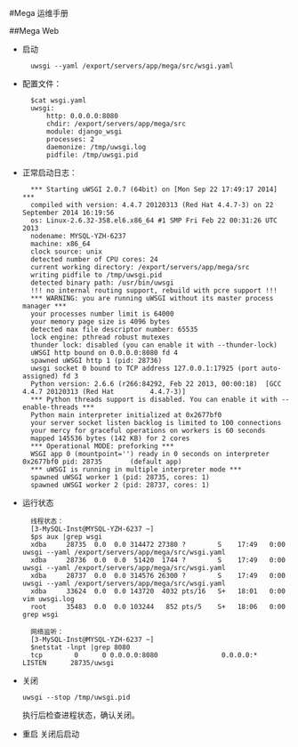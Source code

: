 #Mega 运维手册

##Mega Web 
* 启动
	
		uwsgi --yaml /export/servers/app/mega/src/wsgi.yaml
	
* 配置文件：

		$cat wsgi.yaml
		uwsgi:
			http: 0.0.0.0:8080
	 		chdir: /export/servers/app/mega/src
 			module: django_wsgi
 			processes: 2
	 		daemonize: /tmp/uwsgi.log
 			pidfile: /tmp/uwsgi.pid

* 正常启动日志：
		
		*** Starting uWSGI 2.0.7 (64bit) on [Mon Sep 22 17:49:17 2014] ***
		compiled with version: 4.4.7 20120313 (Red Hat 4.4.7-3) on 22 September 2014 16:19:56
		os: Linux-2.6.32-358.el6.x86_64 #1 SMP Fri Feb 22 00:31:26 UTC 2013
		nodename: MYSQL-YZH-6237
		machine: x86_64
		clock source: unix
		detected number of CPU cores: 24
		current working directory: /export/servers/app/mega/src
		writing pidfile to /tmp/uwsgi.pid
		detected binary path: /usr/bin/uwsgi
		!!! no internal routing support, rebuild with pcre support !!!
		*** WARNING: you are running uWSGI without its master process manager ***
		your processes number limit is 64000
		your memory page size is 4096 bytes
		detected max file descriptor number: 65535
		lock engine: pthread robust mutexes
		thunder lock: disabled (you can enable it with --thunder-lock)
		uWSGI http bound on 0.0.0.0:8080 fd 4
		spawned uWSGI http 1 (pid: 28736)
		uwsgi socket 0 bound to TCP address 127.0.0.1:17925 (port auto-assigned) fd 3
		Python version: 2.6.6 (r266:84292, Feb 22 2013, 00:00:18)  [GCC 4.4.7 20120313 (Red Hat 		4.4.7-3)]
		*** Python threads support is disabled. You can enable it with --enable-threads ***
		Python main interpreter initialized at 0x2677bf0
		your server socket listen backlog is limited to 100 connections
		your mercy for graceful operations on workers is 60 seconds
		mapped 145536 bytes (142 KB) for 2 cores
		*** Operational MODE: preforking ***
		WSGI app 0 (mountpoint='') ready in 0 seconds on interpreter 0x2677bf0 pid: 28735 		(default app)
		*** uWSGI is running in multiple interpreter mode ***
		spawned uWSGI worker 1 (pid: 28735, cores: 1)
		spawned uWSGI worker 2 (pid: 28737, cores: 1)
* 运行状态

		线程状态：
		[3-MySQL-Inst@MYSQL-YZH-6237 ~]
		$ps aux |grep wsgi
		xdba     28735  0.0  0.0 314472 27380 ?        S    17:49   0:00 uwsgi --yaml /export/servers/app/mega/src/wsgi.yaml
		xdba     28736  0.0  0.0  51420  1744 ?        S    17:49   0:00 uwsgi --yaml /export/servers/app/mega/src/wsgi.yaml
		xdba     28737  0.0  0.0 314576 26300 ?        S    17:49   0:00 uwsgi --yaml /export/servers/app/mega/src/wsgi.yaml
		xdba     33624  0.0  0.0 143720  4032 pts/16   S+   18:01   0:00 vim uwsgi.log
		root     35483  0.0  0.0 103244   852 pts/5    S+   18:06   0:00 grep wsgi

		网络监听：
		[3-MySQL-Inst@MYSQL-YZH-6237 ~]
		$netstat -lnpt |grep 8080
		tcp        0      0 0.0.0.0:8080                0.0.0.0:*                   LISTEN      28735/uwsgi
		
* 关闭
  
	  uwsgi --stop /tmp/uwsgi.pid
  执行后检查进程状态，确认关闭。
* 重启
  关闭后启动

